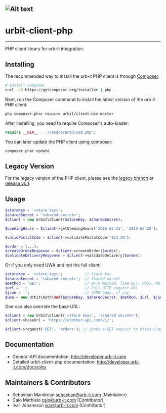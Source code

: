 ![Alt text](https://tng.zerolime.se/_upload/tng/img/bed7d297-04c5-4568-afae-cc4bec68e3ad_300x120.jpg "urb-it")
----
# urbit-client-php
----

PHP client library for urb-it integration.

## Installing

The recommended way to install the urb-it PHP client is through
[Composer](http://getcomposer.org):
```bash
# Install Composer
curl -sS https://getcomposer.org/installer | php
```

Next, run the Composer command to install the latest version of the urb-it PHP client:
```bash
php composer.phar require urbit/client:dev-master
```

After installing, you need to require Composer's auto-loader:
```php
require __DIR__ . '/vendor/autoload.php';
```

You can later update the PHP client using composer:
 ```bash
composer.phar update
 ```

## Legacy Version

For the legacy version of the PHP client, please see the [legacy branch](https://github.com/urbitassociates/urbit-client-php/tree/legacy) or [release v0.1](https://github.com/urbitassociates/urbit-client-php/releases/tag/v0.1).

## Usage

```php
$storeKey = '<store key>';
$sharedSecret = '<shared secret>';
$client = new Urbit\Client($storeKey, $sharedSecret);

$openingHours = $client->getOpeningHours('2016-05-21', '2016-05-28');

$validPostalCode = $client->validatePostalCode('113 30');

$order = [...];
$createOrderResponse = $client->createOrder($order);
$validateDeliveryResponse = $client->validateDelivery($order);
```

Or if you only need UWA and not the full client:

```php
$storeKey = '<store key>';          // Store key
$sharedSecret = '<shared secret>';  // Shared secret
$method = 'GET';                    // HTTP method, like GET, POST, PUT, DELETE
$url = '';                          // Full HTTP request URL
$json = '';                         // JSON body, if any
$uwa = new Urbit\Auth\UWA($storeKey, $sharedSecret, $method, $url, $json);
```

One can also override the base URL:

```php
$client = new Urbit\Client('<store key>', '<shared secret>');
$client->baseUrl = 'https://another-api.com/v1/';

$client->request('GET', 'orders'); // Sends a GET request to https://another-api.com/v1//orders
```

## Documentation

* General API documentation: http://developer.urb-it.com
* Detailed urbit-client-php documentation: http://developer.urb-it.com/docs/php

## Maintainers & Contributors

* Sebastian Mandrean <sebastian@urb-it.com> (Maintainer)
* Caio Mathielo <caio@urb-it.com> (Contributor)
* Ivar Johansson <ivar@urb-it.com> (Contributor)
